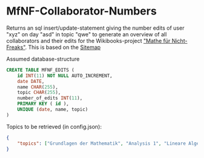 # MfNF-Collaborator-Numbers
Returns an sql insert/update-statement giving the number edits of user "xyz" on day "asd" in topic "qwe" to generate an overview of all collaborators and their edits for the Wikibooks-project ["Mathe für Nicht-Freaks"](https://de.wikibooks.org/wiki/Mathe_f%C3%BCr_Nicht-Freaks). This is based on the [Sitemap](https://de.wikibooks.org/w/index.php?title=Mathe_f%C3%BCr_Nicht-Freaks:_Sitemap)

Assumed database-structure

```SQL
CREATE TABLE MFNF_EDITS (
	id INT(11) NOT NULL AUTO_INCREMENT,
	date DATE,
	name CHAR(255),
	topic CHAR(255),
	number_of_edits INT(11),
	PRIMARY KEY ( id ),
	UNIQUE (date, name, topic)
)
```

Topics to be retrieved (in config.json): 

```json
{
    "topics": ["Grundlagen der Mathematik", "Analysis 1", "Lineare Algebra 1","Maßtheorie","Real Analysis", "Mitmachen für (Nicht-)Freaks"]
}
 
```
